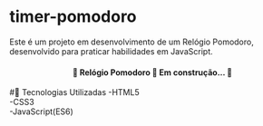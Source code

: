 # timer-pomodoro

Este é um projeto em desenvolvimento de um Relógio Pomodoro, desenvolvido para praticar habilidades em JavaScript.

<h4 align="center"> 
	🚧  Relógio Pomodoro 🚀 Em construção...  🚧
</h4>

#🚀 Tecnologias Utilizadas 
-HTML5 <br/>
-CSS3 <br/>
-JavaScript(ES6)
